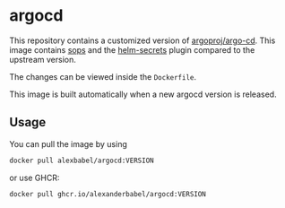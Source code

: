 # argocd

This repository contains a customized version of [argoproj/argo-cd](https://github.com/argoproj/argo-cd). This image contains [sops](https://github.com/mozilla/sops) and the [helm-secrets](https://github.com/jkroepke/helm-secrets) plugin compared to the upstream version.

The changes can be viewed inside the `Dockerfile`. 

This image is built automatically when a new argocd version is released.

## Usage

You can pull the image by using
```bash
docker pull alexbabel/argocd:VERSION
```
or use GHCR:
```bash
docker pull ghcr.io/alexanderbabel/argocd:VERSION
```

